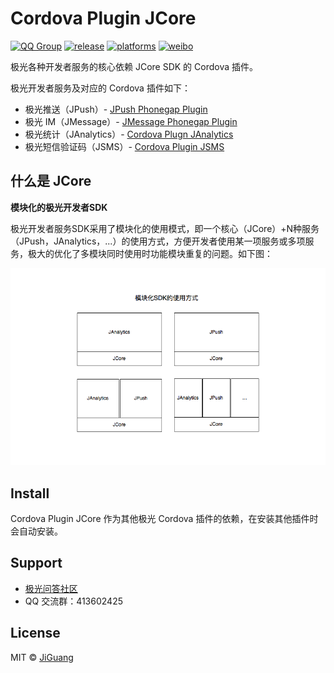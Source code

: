 # Cordova Plugin JCore
[![QQ Group](https://img.shields.io/badge/QQ%20Group-413602425-red.svg)]()
[![release](https://img.shields.io/badge/release-1.1.3-blue.svg)](https://github.com/jpush/jpush-phonegap-plugin/releases)
[![platforms](https://img.shields.io/badge/platforms-iOS%7CAndroid-lightgrey.svg)](https://github.com/jpush/jpush-phonegap-plugin)
[![weibo](https://img.shields.io/badge/weibo-JPush-blue.svg)](http://weibo.com/jpush?refer_flag=1001030101_&is_all=1)

极光各种开发者服务的核心依赖 JCore SDK 的 Cordova 插件。

极光开发者服务及对应的 Cordova 插件如下：

- 极光推送（JPush）- [JPush Phonegap Plugin](https://github.com/jpush/jpush-phonegap-plugin)
- 极光 IM（JMessage）- [JMessage Phonegap Plugin](https://github.com/jpush/jmessage-phonegap-plugin)
- 极光统计（JAnalytics）- [Cordova Plugn JAnalytics](https://github.com/wilhantian/cordova-plugin-janalytics)
- 极光短信验证码（JSMS）- [Cordova Plugin JSMS](https://github.com/jpush/cordova-plugin-jsms)

## 什么是 JCore

**模块化的极光开发者SDK**

极光开发者服务SDK采用了模块化的使用模式，即一个核心（JCore）+N种服务（JPush，JAnalytics，...）的使用方式，方便开发者使用某一项服务或多项服务，极大的优化了多模块同时使用时功能模块重复的问题。如下图：

![](doc/sdk_model.png)

## Install

Cordova Plugin JCore 作为其他极光 Cordova 插件的依赖，在安装其他插件时会自动安装。

## Support

- [极光问答社区](http://community.jiguang.cn/)
- QQ 交流群：413602425

## License

MIT © [JiGuang](/license)

